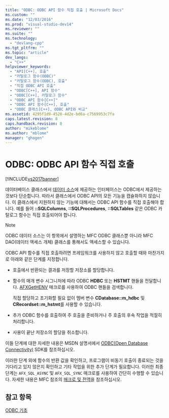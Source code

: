 ```yaml
---
title: "ODBC: ODBC API 함수 직접 호출 | Microsoft Docs"
ms.custom: ""
ms.date: "12/03/2016"
ms.prod: "visual-studio-dev14"
ms.reviewer: ""
ms.suite: ""
ms.technology: 
  - "devlang-cpp"
ms.tgt_pltfrm: ""
ms.topic: "article"
dev_langs: 
  - "C++"
helpviewer_keywords: 
  - "API[C++], 호출"
  - "카탈로그 함수(ODBC)"
  - "카탈로그 함수(ODBC), 호출"
  - "직접 ODBC API 호출"
  - "ODBC[C++], API 함수"
  - "ODBC[C++], 카탈로그 함수"
  - "ODBC API 함수[C++]"
  - "ODBC API 함수[C++], 호출"
  - "ODBC 클래스[C++], ODBC API와 비교"
ms.assetid: 4295f1d9-4528-4d2e-bd6a-c7569953c7fa
caps.latest.revision: 8
caps.handback.revision: 8
author: "mikeblome"
ms.author: "mblome"
manager: "ghogen"
---
```

# ODBC: ODBC API 함수 직접 호출
[!INCLUDE[vs2017banner](../../assembler/inline/includes/vs2017banner.md)]

데이터베이스 클래스에서 [데이터 소스](../../data/odbc/data-source-odbc.md)에 제공하는 인터페이스는 ODBC에서 제공하는 것보다 단순합니다.  따라서 클래스에서 ODBC API의 모든 기능을 캡슐화하지 않습니다.  이 클래스에서 지원하지 않는 기능에 대해서는 ODBC API 함수를 직접 호출해야 합니다.  예를 들어 **::SQLColumns**, **::SQLProcedures**, **::SQLTables** 같은 ODBC 카탈로그 함수는 직접 호출되어야 합니다.  
  
> [!NOTE]
>  ODBC 데이터 소스는 이 항목에서 설명하는 MFC ODBC 클래스뿐 아니라 MFC DAO\(데이터 액세스 개체\) 클래스를 통해서도 액세스할 수 있습니다.  
  
 ODBC API 함수를 직접 호출하려면 프레임워크를 사용하지 않고 호출할 때와 마찬가지로 아래와 같은 단계를  지정합니다.  
  
-   호출에서 반환되는 결과를 저장할 저장소를 할당합니다.  
  
-   함수의 매개 변수 시그니처에 따라 ODBC **HDBC** 또는 **HSTMT** 핸들을 전달합니다.  [AFXGetHENV](../Topic/AfxGetHENV.md) 매크로를 사용하여 ODBC 핸들을 검색합니다.  
  
     직접 할당하고 초기화할 필요 없이 멤버 변수 **CDatabase::m\_hdbc** 및 **CRecordset::m\_hstmt**를 사용할 수 있습니다.  
  
-   추가 ODBC 함수를 호출하여 주 호출을 준비하거나 주 호출의 후속 작업을 적절히 처리합니다.  
  
-   사용이 끝난 저장소의 할당을 취소합니다.  
  
 이들 단계에 대한 자세한 내용은 MSDN 설명서에서 [ODBC\(Open Database Connectivity\)](https://msdn.microsoft.com/en-us/library/ms710252.aspx) SDK를 참조하십시오.  
  
 이러한 단계 외에 함수의 반환 값을 확인하고, 프로그램이 비동기 호출이 종료되는 것을 기다리고 있지 않은지 확인하고 기타 작업을 위한 추가 단계가 필요합니다.  이러한 최종 단계는 `AFX_SQL_ASYNC` 및 `AFX_SQL_SYNC` 매크로를 사용하여 간단히 수행할 수 있습니다.  자세한 내용은 MFC 참조의 [매크로 및 전역](../Topic/Macros,%20Global%20Functions,%20and%20Global%20Variables.md)을 참조하십시오.  
  
## 참고 항목  
 [ODBC 기초](../../data/odbc/odbc-basics.md)
